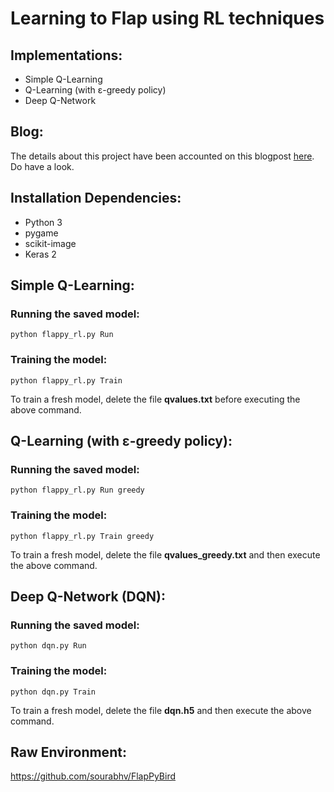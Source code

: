 # Learning to Flap using RL techniques

## Implementations:

 - Simple Q-Learning  
 - Q-Learning (with ε-greedy policy) 
 - Deep Q-Network

## Blog:
The details about this project have been accounted on this blogpost [here]. Do have a look.

## Installation Dependencies:

 - Python 3 
 - pygame 
 - scikit-image 
 - Keras 2

## Simple Q-Learning:
### Running the saved model:

    python flappy_rl.py Run

### Training the model:

    python flappy_rl.py Train
To train a fresh model, delete the file **qvalues.txt** before executing the above command.

## Q-Learning (with ε-greedy policy):
### Running the saved model:

    python flappy_rl.py Run greedy

### Training the model:

    python flappy_rl.py Train greedy
To train a fresh model, delete the file **qvalues_greedy.txt** and then execute the above command.

## Deep Q-Network (DQN):
### Running the saved model:

    python dqn.py Run

### Training the model:

    python dqn.py Train
To train a fresh model, delete the file **dqn.h5** and then execute the above command.

## Raw Environment:
https://github.com/sourabhv/FlapPyBird


[here]: <https://medium.com/@videshsuman/using-reinforcement-learning-techniques-to-build-an-ai-bot-for-the-game-flappy-bird-30e0fd22f990>

